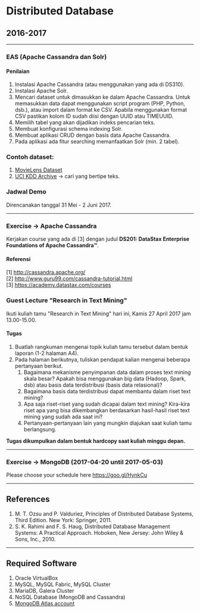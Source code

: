 # Distributed Database

## 2016-2017
---
### EAS (Apache Cassandra dan Solr)
#### Penilaian
1. Instalasi Apache Cassandra (atau menggunakan yang ada di DS310).  
2. Instalasi Apache Solr.  
3. Mencari dataset untuk dimasukkan ke dalam Apache Cassandra. Untuk memasukkan data dapat menggunakan script program (PHP, Python, dsb.), atau import dalam format ke CSV. Apabila menggunakan format CSV pastikan kolom ID sudah diisi dengan UUID atau TIMEUUID.  
4. Memilih tabel yang akan dijadikan indeks pencarian teks.  
5. Membuat konfigurasi schema indexing Solr.  
6. Membuat aplikasi CRUD dengan basis data Apache Cassandra.  
7. Pada aplikasi ada fitur searching memanfaatkan Solr (min. 2 tabel).  

### Contoh dataset:
1. [MovieLens Dataset](https://grouplens.org/datasets/movielens/)
2. [UCI KDD Archive](http://archive.ics.uci.edu/ml/datasets.html) -> cari yang bertipe teks.

### Jadwal Demo
Direncanakan tanggal 31 Mei - 2 Juni 2017.

---
### Exercise → Apache Cassandra
Kerjakan course yang ada di [3] dengan judul **DS201: DataStax Enterprise Foundations of Apache Cassandra™**.

#### Referensi
[1] http://cassandra.apache.org/  
[2] http://www.guru99.com/cassandra-tutorial.html  
[3] https://academy.datastax.com/courses  

### Guest Lecture "Research in Text Mining"
Ikuti kuliah tamu "Research in Text Mining" hari ini, Kamis 27 April 2017 jam 13.00-15.00.  
#### Tugas
1. Buatlah rangkuman mengenai topik kuliah tamu tersebut dalam bentuk laporan (1-2 halaman A4).
2. Pada halaman berikutnya, tuliskan pendapat kalian mengenai beberapa pertanyaan berikut.
   1. Bagaimana mekanisme penyimpanan data dalam proses text mining skala besar? Apakah bisa menggunakan big data (Hadoop, Spark, dsb) atau basis data terdistribusi (basis data relasional)?
   2. Bagaimana basis data terdistribusi dapat membantu dalam riset text mining?
   3. Apa saja riset-riset yang sudah dicapai dalam text mining? Kira-kira riset apa yang bisa dikembangkan berdasarkan hasil-hasil riset text mining yang sudah ada saat ini?
   4. Pertanyaan-pertanyaan lain yang mungkin diajukan saat kuliah tamu berlangsung.  

**Tugas dikumpulkan dalam bentuk hardcopy saat kuliah minggu depan.**

---

### Exercise → MongoDB (2017-04-20 until 2017-05-03)
Please choose your schedule here https://goo.gl/HynkCu

---

## References
1.  M. T. Ozsu and P. Valduriez, Principles of Distributed Database Systems, Third Edition. New York: Springer, 2011.
2. S. K. Rahimi and F. S. Haug, Distributed Database Management Systems: A Practical Approach. Hoboken, New Jersey: John Wiley & Sons, Inc., 2010.

---

## Required Software
1. Oracle VirtualBox
2. MySQL, MySQL Fabric, MySQL Cluster
4. MariaDB, Galera Cluster
5. NoSQL Database (MongoDB and Cassandra)
6. [MongoDB Atlas account](https://www.mongodb.com/cloud/atlas)
